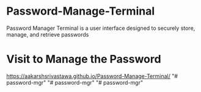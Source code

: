 # Password-Manage-Terminal
Password Manager Terminal is a user interface designed to securely store, manage, and retrieve passwords

# Visit to Manage the Password
https://aakarshsrivastawa.github.io/Password-Manage-Terminal/
"# password-mgr" 
"# password-mgr" 
"# password-mgr" 
